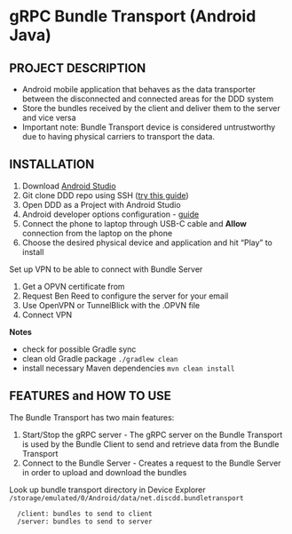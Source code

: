 # gRPC Bundle Transport (Android Java)

## PROJECT DESCRIPTION
- Android mobile application that behaves as the data transporter between the disconnected and connected areas for the DDD system
- Store the bundles received by the client and deliver them to the server and vice versa
- Important note: Bundle Transport device is considered untrustworthy due to having physical carriers to transport the data.

## INSTALLATION
1. Download [Android Studio](https://developer.android.com/studio)
2. Git clone DDD repo using SSH ([try this guide](https://www.warp.dev/terminus/git-clone-ssh))
3. Open DDD as a Project with Android Studio 
4. Android developer options configuration - [guide](https://developer.android.com/studio/debug/dev-options)
5. Connect the phone to laptop through USB-C cable and **Allow** connection from the laptop on the phone
6. Choose the desired physical device and application and hit “Play” to install

Set up VPN to be able to connect with Bundle Server
1. Get a OPVN certificate from [](https://authncert.com/)
2. Request Ben Reed to configure the server for your email
3. Use OpenVPN or TunnelBlick with the .OPVN file
4. Connect VPN 
   
   
**Notes**
- check for possible Gradle sync 
- clean old Gradle package ```./gradlew clean```
- install necessary Maven dependencies ```mvn clean install```
  
## FEATURES and HOW TO USE
The Bundle Transport has two main features:
1. Start/Stop the gRPC server - The gRPC server on the Bundle Transport is used by the Bundle Client to send and retrieve data from the Bundle Transport
2. Connect to the Bundle Server - Creates a request to the Bundle Server in order to upload and download the bundles

Look up bundle transport directory in Device Explorer ```/storage/emulated/0/Android/data/net.discdd.bundletransport```
```
  /client: bundles to send to client
  /server: bundles to send to server
```
